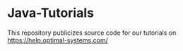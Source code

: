 # Java-Tutorials
This repository publicizes source code for our tutorials on https://help.optimal-systems.com/ 
